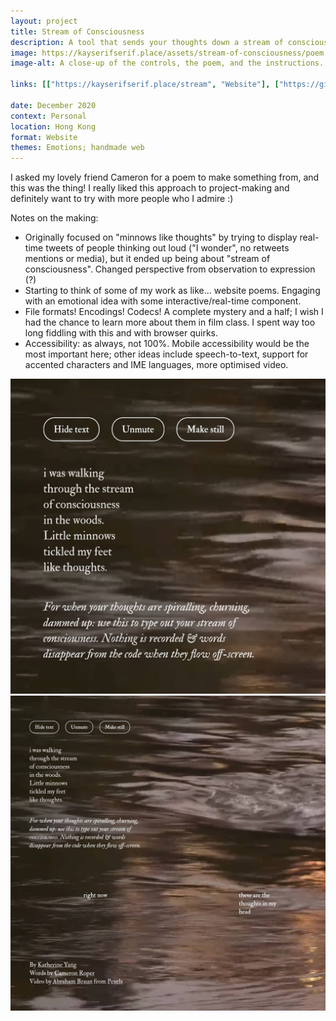 ```yaml
---
layout: project
title: Stream of Consciousness
description: A tool that sends your thoughts down a stream of consciousness.
image: https://kayserifserif.place/assets/stream-of-consciousness/poem.jpg
image-alt: A close-up of the controls, the poem, and the instructions.

links: [["https://kayserifserif.place/stream", "Website"], ["https://github.com/kayserifserif/stream", "GitHub"]]

date: December 2020
context: Personal
location: Hong Kong
format: Website
themes: Emotions; handmade web
---
```


I asked my lovely friend Cameron for a poem to make something from, and this was the thing! I really liked this approach to project-making and definitely want to try with more people who I admire :)

Notes on the making:

- Originally focused on "minnows like thoughts" by trying to display real-time tweets of people thinking out loud ("I wonder", no retweets mentions or media), but it ended up being about "stream of consciousness". Changed perspective from observation to expression (?)
- Starting to think of some of my work as like&hellip; website poems. Engaging with an emotional idea with some interactive/real-time component.
- File formats! Encodings! Codecs! A complete mystery and a half; I wish I had the chance to learn more about them in film class. I spent way too long fiddling with this and with browser quirks.
- Accessibility: as always, not 100%. Mobile accessibility would be the most important here; other ideas include speech-to-text, support for accented characters and IME languages, more optimised video.

<div class="gallery">
  <div><img src="/assets/stream-of-consciousness/poem.jpg" alt="A close-up of the controls, the poem, and the instructions."></div>
  <div><img src="/assets/stream-of-consciousness/stream.jpg" alt="Words being carried down the stream of consciousness."></div>
</div>